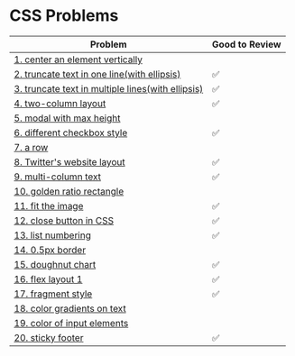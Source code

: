# CSS Problems

| Problem                                                                                                        | Good to Review |
| -------------------------------------------------------------------------------------------------------------- | -------------- |
| [1. center an element vertically](1.center-an-element-vertically/README.md)                                    |                |
| [2. truncate text in one line(with ellipsis)](2.truncate-text-in-one-line-with-ellipsis/README.md)             | ✅             |
| [3. truncate text in multiple lines(with ellipsis)](3.truncate-text-in-multiple-lines-with-ellipsis/README.md) | ✅             |
| [4. two-column layout](4.two-column-layout/README.md)                                                          | ✅             |
| [5. modal with max height](5.modal-with-max-height/README.md)                                                  |                |
| [6. different checkbox style](6.different-checkbox-style/README.md)                                            | ✅             |
| [7. a row](7.a-row/README.md)                                                                                  |                |
| [8. Twitter's website layout](8.twitter-s-website-layout/README.md)                                            | ✅             |
| [9. multi-column text](9.multi-column-text/README.md)                                                          | ✅             |
| [10. golden ratio rectangle](10.golden-ratio-rectangle/README.md)                                              |                |
| [11. fit the image](11.fit-the-image/README.md)                                                                | ✅             |
| [12. close button in CSS](12.close-button-in-CSS/README.md)                                                    | ✅             |
| [13. list numbering](13.list-numbering/README.md)                                                              | ✅             |
| [14. 0.5px border](14.hairline-border/README.md)                                                               |                |
| [15. doughnut chart](15.doughnut-chart/README.md)                                                              | ✅             |
| [16. flex layout 1](16.flex-layout-1/README.md)                                                                | ✅             |
| [17. fragment style](17.fragment-style/README.md)                                                              | ✅             |
| [18. color gradients on text](18.color-gradients-on-text/README.md)                                            |                |
| [19. color of input elements](19.color-of-input-elements/README.md)                                            |                |
| [20. sticky footer](20.sticky-footer/README.md)                                                                | ✅             |
